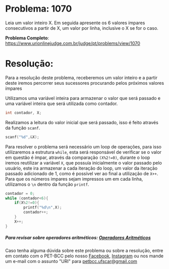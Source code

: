 # Problema: 1070    
Leia um valor inteiro X. Em seguida apresente os 6 valores ímpares consecutivos a partir de X, um valor por linha, inclusive o X se for o caso.

**Problema Completo**: https://www.urionlinejudge.com.br/judge/pt/problems/view/1070


# Resolução:
Para a resolução deste problema, receberemos um valor inteiro e a partir deste iremos percorrer seus sucessores procurando pelos próximos valores ímpares

Utilizamos uma variável inteira para armazenar o valor que será passado e uma variável inteira que será utilizada como contador.
```c
int contador, X;
```

Realizamos a leitura do valor inicial que será passado, isso é feito através da função `scanf`.
```c
scanf("%d",&X);
```

Para resolver o problema será necessário um loop de operações, para isso utilizaremos a estrutura `while`, esta será responsável de verificar se o valor em questão é ímpar, através da comparação `(X%2!=0)`, durante o loop iremos reutilizar a variável `X`, que possuía inicialmente o valor passado pelo usuário, este ira armazenar a cada iteração do loop, um valor da iteração passado adicionado de 1, como é possível ver ao final a utilização de `X++`. Para que os números impares sejam impressos um em cada linha, utilizamos o `\n` dentro da função `printf`.

```c
contador = 0;
while (contador<6){
	if(X%2!=0){
		printf("%d\n",X);
		contador++;
	}
	X++;
}
```

##### Para revisar sobre operadores aritméticos: [Operadores Aritméticos](http://linguagemc.com.br/operadores-aritmeticos-em-linguagem-c/)
    
Caso tenha alguma dúvida sobre este problema ou sobre a resolução, entre em contato com o PET-BCC pelo nosso
[Facebook](https://www.facebook.com/petbcc/),
[Instagram](https://www.instagram.com/petbcc.ufscar/)
ou nos mande um e-mail com o assunto "URI" para  petbcc.ufscar@gmail.com
